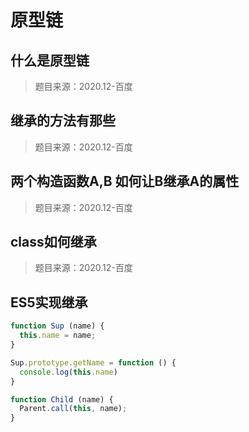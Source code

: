 # 原型链

## 什么是原型链

> 题目来源：2020.12-百度

## 继承的方法有那些

> 题目来源：2020.12-百度

## 两个构造函数A,B 如何让B继承A的属性

> 题目来源：2020.12-百度

## class如何继承

> 题目来源：2020.12-百度

## ES5实现继承

```js
function Sup (name) {
  this.name = name;
}

Sup.prototype.getName = function () {
  console.log(this.name)
}

function Child (name) {
  Parent.call(this, name);
}

Child.prototype = Object.create(Sup.prototype);
Child.prototype.constructor = Child;
```

### 如果提到了Object.create,可以提问Object.create(null) 生成的空对象与{}的区别
